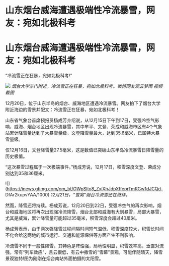 # 山东烟台威海遭遇极端性冷流暴雪，网友：宛如北极科考

# 山东烟台威海遭遇极端性冷流暴雪，网友：宛如北极科考

“冷流雪正在狂暴，宛如北极科考!”

![](https://inews.gtimg.com/om_bt/OuO0XozFiBB6NqAF6Mc0nvl2PObk3dfM5sFnojwFCJ2IYAA/1000)
_烟台大学东门附近，冷流雪正在狂暴，宛如北极科考。微博网友观云梦雨 视频截图_

12月20日，位于山东半岛的烟台、威海地区遭遇冷流暴雪。网友拍下了烟台大学附近海边的雪景并配文：冷流雪正在狂暴，宛如北极科考！

山东省气象台首席预报员杨成芳介绍说，从12月15日下午到17日，受强冷空气影响，威海、烟台地区出现冷流暴雪，其中牟平、文登、荣成和威海市区有4个气象站累计降雪量达到了大暴雪量级，文登降雪量最大，达到35.6毫米，已属特大暴雪量级。

仅12月16日，文登降雪量27.5毫米，这是数值已突破山东半岛冷流暴雪日降雪量的历史极值。

“这次暴雪过程属于一次极端事件。”杨成芳说，12月17日，积雪深度文登、荣成分别达到35和36厘米。

![](https://inews.gtimg.com/om_bt/OWpSlto8_ZxiXhJdpXffeprTmRGw1dJCQd-
DfAr2kupvYAA/1000) _12月21日，“雪窝”烟台冷流雪还在继续。_

然而，降雪还将持续。杨成芳说，12月20日到22日，受强冷空气的再次影响，烟台和威海地区将再次出现强冷流降雪，烟台北部和威海有大到暴雪，局部大暴雪，尤其是威海，累计降雪量可能超过35毫米，积雪深度会超过40厘米。

杨成芳表示，由于两次强降雪过程间隔时间短气温低，积雪深度较大，积雪长时间不化会给这两地的城市运行、交通和能源保供等方面产生不利影响。

冷流雪不同于一般性降雪，其特色是阵性强，局地性明显，积雪效率高，垂直对流强，常有“列车效应”，且云很低，有云中撒雪的“雪幕”景观，可能伴随晴天，降雪景观独特!图为刚刚在烟台南站外面拍摄的太阳雪。

